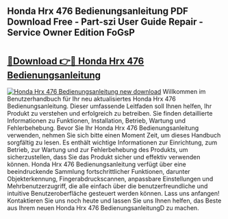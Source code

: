 ## Honda Hrx 476 Bedienungsanleitung PDF Download Free - Part-szi User Guide Repair - Service Owner Edition FoGsP

# <h2><a href="http://df4t92u.blite.top/?on=Honda+Hrx+476+Bedienungsanleitung">🔗Download 👉🔴 Honda Hrx 476 Bedienungsanleitung</a></h2>

[![Honda Hrx 476 Bedienungsanleitung new download](https://i.imgur.com/lujVjoI.png)](http://df4t92u.blite.top/?on=Honda+Hrx+476+Bedienungsanleitung)
Willkommen im Benutzerhandbuch für Ihr neu aktualisiertes Honda Hrx 476 Bedienungsanleitung. Dieser umfassende Leitfaden soll Ihnen helfen, Ihr Produkt zu verstehen und erfolgreich zu betreiben. Sie finden detaillierte Informationen zu Funktionen, Installation, Betrieb, Wartung und Fehlerbehebung. Bevor Sie Ihr Honda Hrx 476 Bedienungsanleitung verwenden, nehmen Sie sich bitte einen Moment Zeit, um dieses Handbuch sorgfältig zu lesen. Es enthält wichtige Informationen zur Einrichtung, zum Betrieb, zur Wartung und zur Fehlerbehebung des Produkts, um sicherzustellen, dass Sie das Produkt sicher und effektiv verwenden können. Honda Hrx 476 Bedienungsanleitung verfügt über eine beeindruckende Sammlung fortschrittlicher Funktionen, darunter Objekterkennung, Fingerabdruckscannen, anpassbare Einstellungen und Mehrbenutzerzugriff, die alle einfach über die benutzerfreundliche und intuitive Benutzeroberfläche gesteuert werden können. Lass uns anfangen! Kontaktieren Sie uns noch heute und lassen Sie uns Ihnen helfen, das Beste aus Ihrem neuen Honda Hrx 476 BedienungsanleitungD zu machen.
